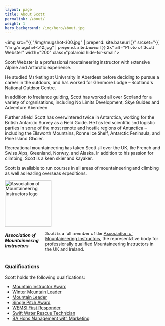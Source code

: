 ```yaml
---
layout: page
title: About Scott
permalink: /about/
weight: 1
hero_background: /img/hero/about.jpg
---
```


<img src="{{ "/img/mugshot-300.jpg" | prepend: site.baseurl }}" srcset="{{ "/img/mugshot-512.jpg" | prepend: site.baseurl }} 2x" alt="Photo of Scott Webster" width="200" class="polaroid hide-for-small">

Scott Webster is a professional moutaineering instructor with extensive Alpine and Antarctic experience.

He studied Marketing at University in Aberdeen before deciding to pursue a career in the outdoors, and has worked for Glenmore Lodge – Scotland's National Outdoor Centre.

In addition to freelance guiding, Scott has worked all over Scotland for a variety of organisations, including No Limits Development, Skye Guides and Adventure Aberdeen.

Further afield, Scott has overwintered twice in Antarctica, working for the British Antarctic Survey as a Field Guide. He has led scientific and logistic parties in some of the most remote and hostile regions of Antarctica – including the Ellsworth Mountains, Ronne Ice Shelf, Antarctic Peninsula, and Pine Island Glacier.

Recreational mountaineering has taken Scott all over the UK, the French and Swiss Alps, Greenland, Norway, and Alaska.  In addition to his passion for climbing, Scott is a keen skier and kayaker.

Scott is available to run courses in all areas of mountaineering and climbing as well as leading overseas expeditions.

<div class="panel row">
  <div class="medium-4 columns">
  <a href="http://www.ami.org.uk"><img src="{{ "/img/logo/ami-logo.svg" | prepend: site.baseurl }}" width="150" alt="Association of Mountaineering Instructors logo" class="img-center"></a>
  </div>
  <div class="medium-8 columns">
    <h5>Association of Mountaineering Instructors</h5>
    <p>Scott is a full member of the <a href="http://www.ami.org.uk">Association of Mountaineering Instructors</a>, the representative body for professionally qualified Mountaineering Instructors in the UK and Ireland.</p>
  </div>
</div>

### Qualifications

Scott holds the following qualifications:

* [Mountain Instructor Award](http://www.mountain-training.org/mountaineering/awards/mountaineering-instructor-award)
* [Winter Mountain Leader](http://www.mountain-training.org/walking/skills-and-awards/winter-mountain-leader)
* [Mountain Leader](http://www.mountain-training.org/walking/skills-and-awards/mountain-leader)
* [Single Pitch Award](http://www.mountain-training.org/climbing/awards/single-pitch-award)
* [WEMSI First Responder](http://www.wemsi-international.org/index.php/wilderness-first-responder)
* [Swift Water Rescue Technician](http://www.rescue3.co.uk/srt.htm)
* [BA Hons Management with Marketing](http://www.rgu.ac.uk/business-management-and-accounting/study-options/undergraduate/management-with-marketing)
